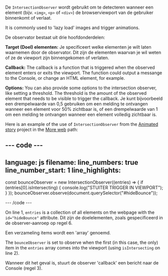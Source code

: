 De `IntersectionObserver` wordt gebruikt om te detecteren wanneer een element (bijv. `<img>`, `<p>` of `<div>`) de browserviewport van de gebruiker binnenkomt of verlaat.

It is commonly used to 'lazy load' images and trigger animations.

De observator bestaat uit drie hoofdonderdelen:

**Target (Doel) elementen:** Je specificeert welke elementen je wilt laten waarnemen door de observator. Dit zijn de elementen waarvan je wil weten of ze de viewport zijn binnengekomen of verlaten.

**Callback:** The callback is a function that is triggered when the observed element enters or exits the viewport. The function could output a messange to the Console, or change an HTML element, for example.

**Options:** You can also provide some options to the intersection observer, like setting a threshold. The threshold is the amount of the observed element that needs to be visible to trigger the callback. Je kunt bijvoorbeeld een drempelwaarde van 0,5 gebruiken om een melding te ontvangen wanneer een element voor 50% zichtbaar is, of een drempelwaarde van 1 om een melding te ontvangen wanneer een element volledig zichtbaar is.

Here is an example of the use of `IntersectionObserver` from the [Animated story](https://projects.raspberrypi.org/en/projects/animated-story) project in the [More web](https://projects.raspberrypi.org/en/raspberrypi/more-web) path:

## --- code ---

language: js
filename:
line_numbers: true
line_number_start: 1
line_highlights:
-----------------------------------------------------

const bounceObserver = new IntersectionObserver((entries) => {
if (entries[0].isIntersecting) {
console.log("STUITER TRIGGER IN VIEWPORT");
}
});
bounceObserver.observe(document.querySelector("#hideBounce"));

\--- /code ---

On line 1, `entries` is a collection of all elements on the webpage with the `id="hideBounce"` attribute. Dit zijn de doelelementen, zoals gespecificeerd in de observer-aanroep op regel 6.

Een verzameling items wordt een 'array' genoemd.

The `bounceObserver` is set to observe when the first (in this case, the only) item in the `entries` array comes into the viewport (using `isIntersecting` on line 2).

Wanneer dit het geval is, stuurt de observer 'callback' een bericht naar de Console (regel 3).
